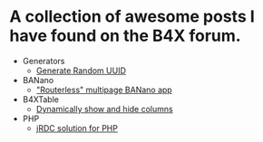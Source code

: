 # A collection of awesome posts I have found on the B4X forum.

- Generators
  - [Generate Random UUID](https://www.b4x.com/android/forum/threads/guid-vs-uuid-can-i-use-guid-as-uuid.110970/#post-692302)
- BANano
  - ["Routerless" multipage BANano app](https://www.b4x.com/android/forum/threads/banano-for-dummies-by-example.108722/post-679408)
- B4XTable
  - [Dynamically show and hide columns](https://www.b4x.com/android/forum/threads/solved-b4xtable-dynamically-show-hide-column.113504/#post-708428)
- PHP
  - [jRDC solution for PHP](https://b4x.com/android/forum/threads/syncing-local-databases-using-php-to-access-a-database-on-a-hosted-server.142126/)
